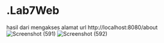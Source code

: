 # .Lab7Web
hasil dari mengakses alamat url http://localhost:8080/about
![Screenshot (591)](https://github.com/user-attachments/assets/90e3a930-07c5-4c46-b3cc-0a8da68afc99)
![Screenshot (592)](https://github.com/user-attachments/assets/362e8a20-1bf8-48c5-b829-13a59b8ac025)
